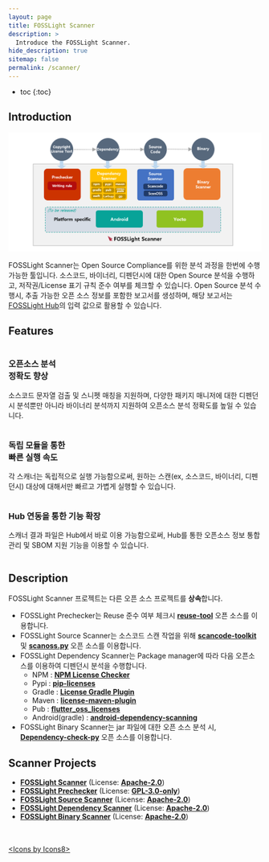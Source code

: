 ```yaml
---
layout: page
title: FOSSLight Scanner
description: >
  Introduce the FOSSLight Scanner.
hide_description: true
sitemap: false
permalink: /scanner/
---
```


* toc
{:toc}

## Introduction

![](../assets/img/fosslight_scanner.png)

FOSSLight Scanner는 Open Source Compliance를 위한 분석 과정을 한번에 수행 가능한 툴입니다. 소스코드, 바이너리, 디펜던시에 대한 Open Source 분석을 수행하고, 저작권/License 표기 규칙 준수 여부를 체크할 수 있습니다. Open Source 분석 수행시, 추출 가능한 오픈 소스 정보를 포함한 보고서를 생성하며, 해당 보고서는 [FOSSLight Hub](/fosslight)의 입력 값으로 활용할 수 있습니다.

## Features
<div class="row">
  <div class="column">
    <div class="feature_card">
      <div class="icon-wrapper">
        <i class="fa-solid fa-magnifying-glass"></i>
      </div>
      <h3>오픈소스 분석<br>정확도 향상</h3>
      <div class="feature_content">
        <p>소스코드 문자열 검출 및 스니펫 매칭을 지원하며, 다양한 패키지 매니저에 대한 디펜던시 분석뿐만 아니라 바이너리 분석까지 지원하여 오픈소스 분석 정확도를 높일 수 있습니다.
        </p>
      </div>
    </div>
  </div>
  <div class="column">
    <div class="feature_card">
      <div class="icon-wrapper">
        <i class="fas fa-gears"></i>
      </div>
      <h3>독립 모듈을 통한 <br>빠른 실행 속도</h3>
      <div class="feature_content">
        <p>각 스캐너는 독립적으로 실행 가능함으로써, 원하는 스캔(ex, 소스코드, 바이너리, 디펜던시) 대상에 대해서만 빠르고 가볍게 실행할 수 있습니다.</p>
      </div>
    </div>
  </div>
  <div class="column">
    <div class="feature_card">
      <div class="icon-wrapper">
        <i class="fa-solid fa-share-nodes"></i>
      </div>
      <h3>Hub 연동을 통한 기능 확장</h3>
      <div class="feature_content">
        <p>스캐너 결과 파일은 Hub에서 바로 이용 가능함으로써, Hub를 통한 오픈소스 정보 통합 관리 및 SBOM 지원 기능을 이용할 수 있습니다.</p>
      </div>
    </div>
  </div>
</div>

## Description

FOSSLight Scanner 프로젝트는 다른 오픈 소스 프로젝트를 **상속**합니다.

- FOSSLight Prechecker는 Reuse 준수 여부 체크시 **[reuse-tool](https://github.com/fsfe/reuse-tool)** 오픈 소스를 이용합니다.
- FOSSLight Source Scanner는 소스코드 스캔 작업을 위해 **[scancode-toolkit](https://github.com/nexB/scancode-toolkit)** 및 **[scanoss.py](https://github.com/scanoss/scanoss.py)** 오픈 소스를 이용합니다.
- FOSSLight Dependency Scanner는 Package manager에 따라 다음 오픈소스를 이용하여 디펜던시 분석을 수행합니다.
  - NPM : **[NPM License Checker](https://github.com/davglass/license-checker)**
  - Pypi : **[pip-licenses](https://github.com/raimon49/pip-licenses)**
  - Gradle : **[License Gradle Plugin](https://github.com/hierynomus/license-gradle-plugin)**
  - Maven : **[license-maven-plugin](https://github.com/mojohaus/license-maven-plugin)**
  - Pub : **[flutter_oss_licenses](https://github.com/espresso3389/flutter_oss_licenses)**
  - Android(gradle) : **[android-dependency-scanning](https://github.com/fosslight/android-dependency-scanning)**
- FOSSLight Binary Scanner는 jar 파일에 대한 오픈 소스 분석 시, **[Dependency-check-py](https://github.com/jhermann/dependency-check-py)** 오픈 소스를 이용합니다.

## Scanner Projects

- [**FOSSLight Scanner**](https://github.com/fosslight/fosslight_scanner) (License: [**Apache-2.0**](https://github.com/fosslight/fosslight_scanner/blob/main/LICENSE))
- [**FOSSLight Prechecker**](https://github.com/fosslight/fosslight_prechecker) (License: [**GPL-3.0-only**](https://github.com/fosslight/fosslight_prechecker/tree/main/LICENSES))
- [**FOSSLight Source Scanner**](https://github.com/fosslight/fosslight_source_scanner) (License: [**Apache-2.0**](https://github.com/fosslight/fosslight_source_scanner/blob/main/LICENSE))
- [**FOSSLight Dependency Scanner**](https://github.com/fosslight/fosslight_dependency_scanner) (License: [**Apache-2.0**](https://github.com/fosslight/fosslight_dependency_scanner/blob/main/LICENSE))
- [**FOSSLight Binary Scanner**](https://github.com/fosslight/fosslight_binary_scanner) (License: [**Apache-2.0**](https://github.com/fosslight/fosslight_binary_scanner/blob/main/LICENSE))

<br/>
<br/>
<div class="right"><a href="https://icons8.com/icon">&lt;Icons by Icons8&gt;</a></div>
